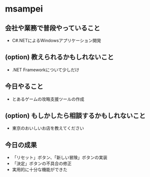 # msampei

## 会社や業務で普段やっていること
 - C#.NETによるWindowsアプリケーション開発

## (option) 教えられるかもしれないこと
 - .NET Frameworkについて少しだけ

## 今日やること
 - とあるゲームの攻略支援ツールの作成

## (option) もしかしたら相談するかもしれないこと
 - 東京のおいしいお店を教えてください

## 今日の成果
 - 「リセット」ボタン、「新しい冒険」ボタンの実装
 - 「決定」ボタンの不具合の修正
 - 実用的に十分な機能ができた
